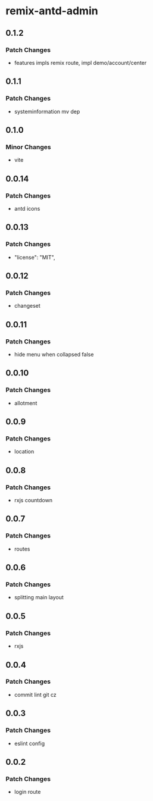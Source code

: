 # remix-antd-admin

## 0.1.2

### Patch Changes

- features impls remix route, impl demo/account/center

## 0.1.1

### Patch Changes

- systeminformation mv dep

## 0.1.0

### Minor Changes

- vite

## 0.0.14

### Patch Changes

- antd icons

## 0.0.13

### Patch Changes

- "license": "MIT",

## 0.0.12

### Patch Changes

- changeset

## 0.0.11

### Patch Changes

- hide menu when collapsed false

## 0.0.10

### Patch Changes

- allotment

## 0.0.9

### Patch Changes

- location

## 0.0.8

### Patch Changes

- rxjs countdown

## 0.0.7

### Patch Changes

- routes

## 0.0.6

### Patch Changes

- splitting main layout

## 0.0.5

### Patch Changes

- rxjs

## 0.0.4

### Patch Changes

- commit lint git cz

## 0.0.3

### Patch Changes

- eslint config

## 0.0.2

### Patch Changes

- login route
